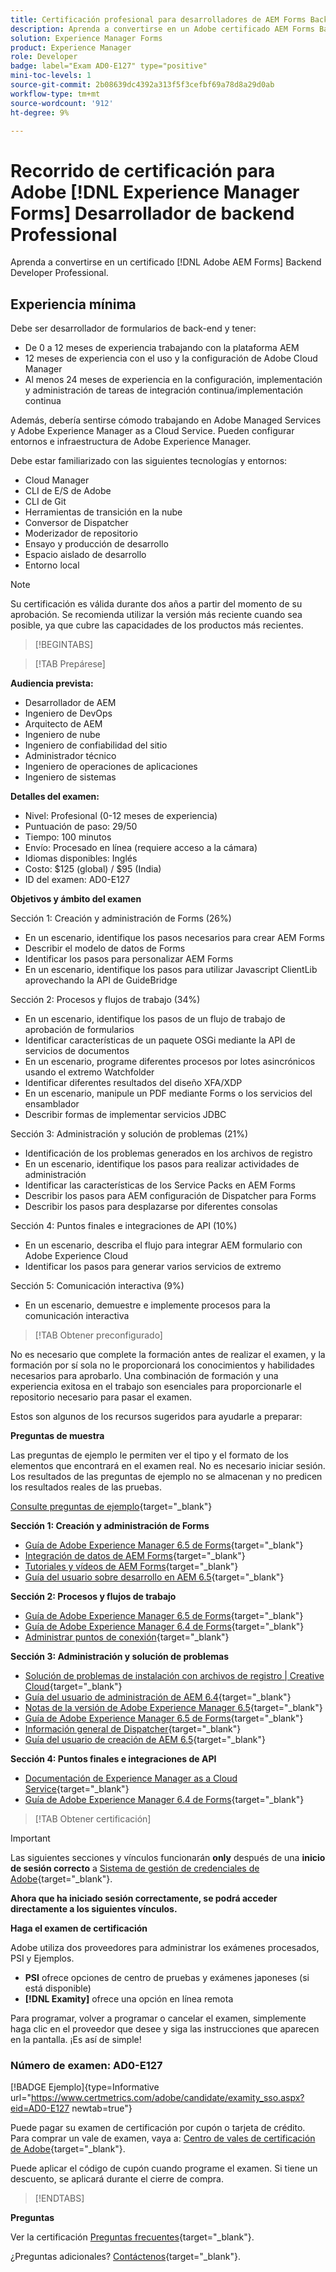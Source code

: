 ```yaml
---
title: Certificación profesional para desarrolladores de AEM Forms Backend
description: Aprenda a convertirse en un Adobe certificado AEM Forms Backend Developer Professional.
solution: Experience Manager Forms
product: Experience Manager
role: Developer
badge: label="Exam AD0-E127" type="positive"
mini-toc-levels: 1
source-git-commit: 2b08639dc4392a313f5f3cefbf69a78d8a29d0ab
workflow-type: tm+mt
source-wordcount: '912'
ht-degree: 9%

---
```


# Recorrido de certificación para Adobe [!DNL Experience Manager Forms] Desarrollador de backend Professional

Aprenda a convertirse en un certificado [!DNL Adobe AEM Forms] Backend Developer Professional.

## Experiencia mínima

Debe ser desarrollador de formularios de back-end y tener:

* De 0 a 12 meses de experiencia trabajando con la plataforma AEM
* 12 meses de experiencia con el uso y la configuración de Adobe Cloud Manager
* Al menos 24 meses de experiencia en la configuración, implementación y administración de tareas de integración continua/implementación continua

Además, debería sentirse cómodo trabajando en Adobe Managed Services y Adobe Experience Manager as a Cloud Service. Pueden configurar entornos e infraestructura de Adobe Experience Manager.

Debe estar familiarizado con las siguientes tecnologías y entornos:

* Cloud Manager
* CLI de E/S de Adobe
* CLI de Git
* Herramientas de transición en la nube
* Conversor de Dispatcher
* Moderizador de repositorio
* Ensayo y producción de desarrollo
* Espacio aislado de desarrollo
* Entorno local

>[!NOTE]
>
>Su certificación es válida durante dos años a partir del momento de su aprobación. Se recomienda utilizar la versión más reciente cuando sea posible, ya que cubre las capacidades de los productos más recientes.

>[!BEGINTABS]

>[!TAB Prepárese]

**Audiencia prevista:**

* Desarrollador de AEM
* Ingeniero de DevOps
* Arquitecto de AEM
* Ingeniero de nube
* Ingeniero de confiabilidad del sitio
* Administrador técnico
* Ingeniero de operaciones de aplicaciones
* Ingeniero de sistemas

**Detalles del examen:**

* Nivel: Profesional (0-12 meses de experiencia)
* Puntuación de paso: 29/50
* Tiempo: 100 minutos
* Envío: Procesado en línea (requiere acceso a la cámara)
* Idiomas disponibles: Inglés
* Costo: $125 (global) / $95 (India)
* ID del examen: AD0-E127

**Objetivos y ámbito del examen**

Sección 1: Creación y administración de Forms (26%)

* En un escenario, identifique los pasos necesarios para crear AEM Forms
* Describir el modelo de datos de Forms
* Identificar los pasos para personalizar AEM Forms
* En un escenario, identifique los pasos para utilizar Javascript ClientLib aprovechando la API de GuideBridge

Sección 2: Procesos y flujos de trabajo (34%)

* En un escenario, identifique los pasos de un flujo de trabajo de aprobación de formularios
* Identificar características de un paquete OSGi mediante la API de servicios de documentos
* En un escenario, programe diferentes procesos por lotes asincrónicos usando el extremo Watchfolder
* Identificar diferentes resultados del diseño XFA/XDP
* En un escenario, manipule un PDF mediante Forms o los servicios del ensamblador
* Describir formas de implementar servicios JDBC

Sección 3: Administración y solución de problemas (21%)

* Identificación de los problemas generados en los archivos de registro
* En un escenario, identifique los pasos para realizar actividades de administración
* Identificar las características de los Service Packs en AEM Forms
* Describir los pasos para AEM configuración de Dispatcher para Forms
* Describir los pasos para desplazarse por diferentes consolas

Sección 4: Puntos finales e integraciones de API (10%)

* En un escenario, describa el flujo para integrar AEM formulario con Adobe Experience Cloud
* Identificar los pasos para generar varios servicios de extremo

Sección 5: Comunicación interactiva (9%)

* En un escenario, demuestre e implemente procesos para la comunicación interactiva

>[!TAB Obtener preconfigurado]

No es necesario que complete la formación antes de realizar el examen, y la formación por sí sola no le proporcionará los conocimientos y habilidades necesarios para aprobarlo. Una combinación de formación y una experiencia exitosa en el trabajo son esenciales para proporcionarle el repositorio necesario para pasar el examen.

Estos son algunos de los recursos sugeridos para ayudarle a preparar:

**Preguntas de muestra**

Las preguntas de ejemplo le permiten ver el tipo y el formato de los elementos que encontrará en el examen real. No es necesario iniciar sesión. Los resultados de las preguntas de ejemplo no se almacenan y no predicen los resultados reales de las pruebas.

[Consulte preguntas de ejemplo](https://scorpion.caveon.com/launchpad/ad0-e127-adobe-experience-manager-backend-forms-developer-professional-copy-7s2acv){target="_blank"}

**Sección 1: Creación y administración de Forms**

* [Guía de Adobe Experience Manager 6.5 de Forms](https://experienceleague.adobe.com/docs/experience-manager-65/forms/home.html?lang=en){target="_blank"}
* [Integración de datos de AEM Forms](https://experienceleague.adobe.com/docs/experience-manager-65/forms/form-data-model/data-integration.html?lang=en#data-integration-overview){target="_blank"}
* [Tutoriales y vídeos de AEM Forms](https://experienceleague.adobe.com/docs/experience-manager-learn/forms/overview.html?lang=es){target="_blank"}
* [Guía del usuario sobre desarrollo en AEM 6.5](https://experienceleague.adobe.com/docs/experience-manager-65/developing/home.html?lang=en){target="_blank"}

**Sección 2: Procesos y flujos de trabajo**

* [Guía de Adobe Experience Manager 6.5 de Forms](https://experienceleague.adobe.com/docs/experience-manager-65/forms/home.html?lang=en){target="_blank"}
* [Guía de Adobe Experience Manager 6.4 de Forms](https://experienceleague.adobe.com/docs/experience-manager-64/forms/home.html?lang=en){target="_blank"}
* [Administrar puntos de conexión](https://help.adobe.com/en_US/AEMForms/6.1/AdminHelp/WS92d06802c76abadb-5145d5d12905ce07e7-7ff6.2.html#WS92d06802c76abadb1c01fa7512905cdf2c9-7fd9.2){target="_blank"}

**Sección 3: Administración y solución de problemas**

* [Solución de problemas de instalación con archivos de registro | Creative Cloud](https://helpx.adobe.com/creative-cloud/kb/troubleshoot-install-logs-cc.html){target="_blank"}
* [Guía del usuario de administración de AEM 6.4](https://experienceleague.adobe.com/docs/experience-manager-64/administering/home.html?lang=en){target="_blank"}
* [Notas de la versión de Adobe Experience Manager 6.5](https://experienceleague.adobe.com/docs/experience-manager-65/release-notes/home.html?lang=en){target="_blank"}
* [Guía de Adobe Experience Manager 6.5 de Forms](https://experienceleague.adobe.com/docs/experience-manager-65/forms/home.html?lang=en){target="_blank"}
* [Información general de Dispatcher](https://experienceleague.adobe.com/docs/experience-manager-dispatcher/using/dispatcher.html?lang=es){target="_blank"}
* [Guía del usuario de creación de AEM 6.5](https://experienceleague.adobe.com/docs/experience-manager-65/authoring/home.html?lang=en){target="_blank"}

**Sección 4: Puntos finales e integraciones de API**

* [Documentación de Experience Manager as a Cloud Service](https://experienceleague.adobe.com/docs/experience-manager-cloud-service/content/home.html?lang=es){target="_blank"}
* [Guía de Adobe Experience Manager 6.4 de Forms](https://experienceleague.adobe.com/docs/experience-manager-64/forms/home.html?lang=en){target="_blank"}

>[!TAB Obtener certificación]

>[!IMPORTANT]
>
>Las siguientes secciones y vínculos funcionarán **only**  después de una **inicio de sesión correcto** a [Sistema de gestión de credenciales de Adobe](http://www.certmetrics.com/adobe){target="_blank"}.

**Ahora que ha iniciado sesión correctamente, se podrá acceder directamente a los siguientes vínculos.**

**Haga el examen de certificación**

Adobe utiliza dos proveedores para administrar los exámenes procesados, PSI y Ejemplos.

* **PSI** ofrece opciones de centro de pruebas y exámenes japoneses (si está disponible)
* **[!DNL Examity]** ofrece una opción en línea remota

Para programar, volver a programar o cancelar el examen, simplemente haga clic en el proveedor que desee y siga las instrucciones que aparecen en la pantalla. ¡Es así de simple!

### Número de examen: AD0-E127

[!BADGE Ejemplo]{type=Informative url="https://www.certmetrics.com/adobe/candidate/examity_sso.aspx?eid=AD0-E127 newtab=true"}

Puede pagar su examen de certificación por cupón o tarjeta de crédito. Para comprar un vale de examen, vaya a: [Centro de vales de certificación de Adobe](https://market.xvoucher.com/adobe/global){target="_blank"}.

Puede aplicar el código de cupón cuando programe el examen. Si tiene un descuento, se aplicará durante el cierre de compra.

>[!ENDTABS]

**Preguntas**

Ver la certificación [Preguntas frecuentes](https://experienceleague.adobe.com/docs/certification/certification/faq.html?lang=en){target="_blank"}.

¿Preguntas adicionales? [Contáctenos](mailto:certif@adobe.com){target="_blank"}.
